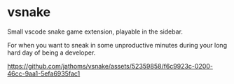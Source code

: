 # vsnake
Small vscode snake game extension, playable in the sidebar.

For when you want to sneak in some unproductive minutes during your long hard day of being a developer.

https://github.com/jathoms/vsnake/assets/52359858/f6c9923c-0200-46cc-9aa1-5efa6935fac1

